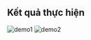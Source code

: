 ## Kết quả thực hiện
![demo1](https://github.com/user-attachments/assets/e72f0aab-c13d-4471-8ce0-68312507d9ce)
![demo2](https://github.com/user-attachments/assets/0bd348af-6ef5-4de4-89ed-608bf8e402cd)
